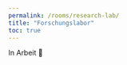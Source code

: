 ```yaml
---
permalink: /rooms/research-lab/
title: "Forschungslabor"
toc: true
---
```


In Arbeit :construction:
